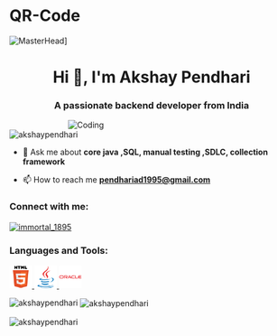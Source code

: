 # QR-Code
![MasterHead](https://qph.cf2.quoracdn.net/main-qimg-8bcfaef95f0b4d36d0c13794c0b23f05)]
<h1 align="center">Hi 👋, I'm Akshay Pendhari</h1>
<h3 align="center">A passionate backend developer from India</h3>
<img align="right" alt="Coding" width="400" src=https://camo.githubusercontent.com/5ddf73ad3a205111cf8c686f687fc216c2946a75005718c8da5b837ad9de78c9/68747470733a2f2f7468756d62732e6766796361742e636f6d2f4576696c4e657874446576696c666973682d736d616c6c2e676966>
 
<p align="left"> <img src="https://komarev.com/ghpvc/?username=akshaypendhari&label=Profile%20views&color=0e75b6&style=flat" alt="akshaypendhari" /> </p>
 
- 💬 Ask me about **core java ,SQL, manual testing ,SDLC, collection framework**
 
- 📫 How to reach me **pendhariad1995@gmail.com**
 
<h3 align="left">Connect with me:</h3>
<p align="left">
<a href="https://instagram.com/immortal_1895" target="blank"><img align="center" src="https://raw.githubusercontent.com/rahuldkjain/github-profile-readme-generator/master/src/images/icons/Social/instagram.svg" alt="immortal_1895" height="30" width="40" /></a>
</p>
 
<h3 align="left">Languages and Tools:</h3>
<p align="left"> <a href="https://www.w3.org/html/" target="_blank" rel="noreferrer"> <img src="https://raw.githubusercontent.com/devicons/devicon/master/icons/html5/html5-original-wordmark.svg" alt="html5" width="40" height="40"/> </a> <a href="https://www.java.com" target="_blank" rel="noreferrer"> <img src="https://raw.githubusercontent.com/devicons/devicon/master/icons/java/java-original.svg" alt="java" width="40" height="40"/> </a> <a href="https://www.oracle.com/" target="_blank" rel="noreferrer"> <img src="https://raw.githubusercontent.com/devicons/devicon/master/icons/oracle/oracle-original.svg" alt="oracle" width="40" height="40"/> </a> </p>
 
<p><img align="left" src="https://github-readme-stats.vercel.app/api/top-langs?username=akshaypendhari&show_icons=true&locale=en&layout=compact" alt="akshaypendhari" /></p>
 
<p>&nbsp;<img align="center" src="https://github-readme-stats.vercel.app/api?username=akshaypendhari&show_icons=true&locale=en" alt="akshaypendhari" /></p>
 
<p><img align="center" src="https://github-readme-streak-stats.herokuapp.com/?user=akshaypendhari&" alt="akshaypendhari" /></p>